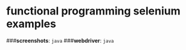 # functional programming selenium examples

###**screenshots**: ```java```
###**webdriver**: ```java```